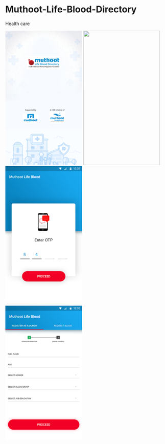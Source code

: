 # Muthoot-Life-Blood-Directory
Health care 


<img src="https://github.com/raheez/Muthoot-Life-Blood-Directory/blob/master/Snapshots/1_Splash_Screen.png" width="240" height="420">    <img src="https://github.com/raheez/Muthoot-Life-Blood-Directory/blob/master/Snapshots/2_Volunteer_id.png.png" width="240" height="420">    <img src="https://github.com/raheez/Muthoot-Life-Blood-Directory/blob/master/Snapshots/3_OPT_Screen.png" width="240" height="420">


<img src="https://github.com/raheez/Muthoot-Life-Blood-Directory/blob/master/Snapshots/4_Form_filling.png" width="240" height="420">  
